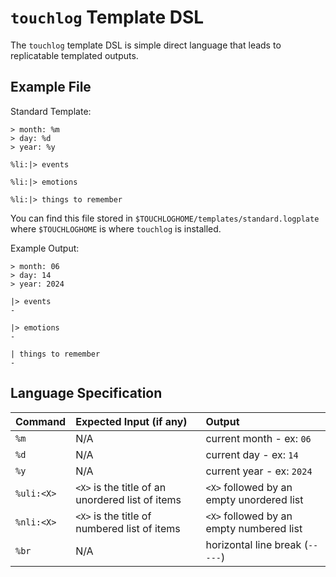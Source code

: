 # `touchlog` Template DSL

The `touchlog` template DSL is simple direct language that leads to replicatable templated outputs.

## Example File

Standard Template:

```plaintext
> month: %m
> day: %d
> year: %y

%li:|> events

%li:|> emotions

%li:|> things to remember

```

You can find this file stored in `$TOUCHLOGHOME/templates/standard.logplate` where `$TOUCHLOGHOME` is where `touchlog` is installed.

Example Output:

```plaintext
> month: 06
> day: 14
> year: 2024

|> events
- 

|> emotions
- 

| things to remember
- 

```

## Language Specification

| Command | Expected Input (if any) | Output |
| :---- | :---------------------- | :----- |
| `%m` | N/A | current month - ex: `06` |
| `%d` | N/A | current day - ex: `14` |
| `%y` | N/A | current year - ex: `2024` |
| `%uli:<X>` | `<X>` is the title of an unordered list of items | `<X>` followed by an empty unordered list |
| `%nli:<X>` | `<X>` is the title of numbered list of items | `<X>` followed by an empty numbered list |
| `%br` | N/A | horizontal line break (`-----`) |
